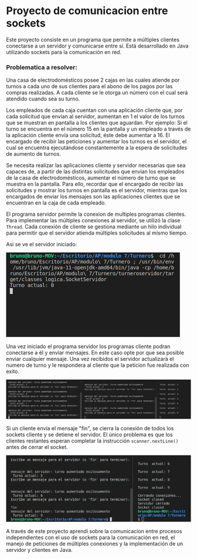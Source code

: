 # Proyecto de comunicacion entre sockets 

Este proyecto consiste en un programa que permite a múltiples clientes conectarse a un servidor y comunicarse entre sí. Está desarrollado en Java utilizando sockets para la comunicación en red.

### Problematica a resolver: 
Una casa de electrodomésticos posee 2 cajas en las cuales atiende por turnos a cada uno de sus clientes para el abono de los pagos por las compras realizadas. A cada cliente se le otorga un número con el cual será atendido cuando sea su turno.

Los empleados de cada caja cuentan con una aplicación cliente que, por cada solicitud que envían al servidor, aumentan en 1 el valor de los turnos que se muestran en pantalla a los clientes que aguardan. Por ejemplo: Si el turno se encuentra en el número 15 en la pantalla y un empleado a través de la aplicación cliente envía una solicitud, éste debe aumentar a 16. El encargado de recibir las peticiones y aumentar los turnos es el servidor, el cual se encuentra ejecutándose constantemente a la espera de solicitudes de aumento de turnos.

Se necesita realizar las aplicaciones cliente y servidor necesarias que sea capaces de, a partir de las distintas solicitudes que envían los empleados de la casa de electrodomésticos, aumentar el número de turno que se muestra en la pantalla. Para ello, recordar que el encargado de recibir las solicitudes y mostrar los turnos en pantalla es el servidor, mientras que los encargados de enviar los mensajes son las aplicaciones clientes que se encuentran en la caja de cada empleado. 

El programa servidor permite la conexion de multiples programas clientes.
Para implementar las múltiples conexiones al servidor, se utilizó la clase `Thread`. Cada conexión de cliente se gestiona mediante un hilo individual para permitir que el servidor atienda múltiples solicitudes al mismo tiempo.

Asi se ve el servidor iniciado:

![Servidor Iniciado](./screenshots/servidorIniciado.png)

Una vez iniciado el programa servidor los programas cliente podran conectarse a él y enviar mensajes. En este caso opte por que sea posible enviar cualquier mensaje. Una vez recibidos el servidor actualizará el numero de turno y le respondera al cliente que la peticion fue realizada con exito. 

![Mensajes](./screenshots/mensajes.png)

Si un cliente envía el mensaje "fin", se cierra la conexión de todos los sockets cliente y se detiene el servidor. El único problema es que los clientes restantes esperan completar la instrucción `scanner.nextLine()` antes de cerrar el socket.

![Fin Servidor](./screenshots/cierreServidor.png)

A través de este proyecto aprendí sobre la comunicacion entre procesos independientes con el uso de sockets para la comunicación en red, el manejo de peticiones de múltiples conexiones y la implementación de un servidor y clientes en Java.




